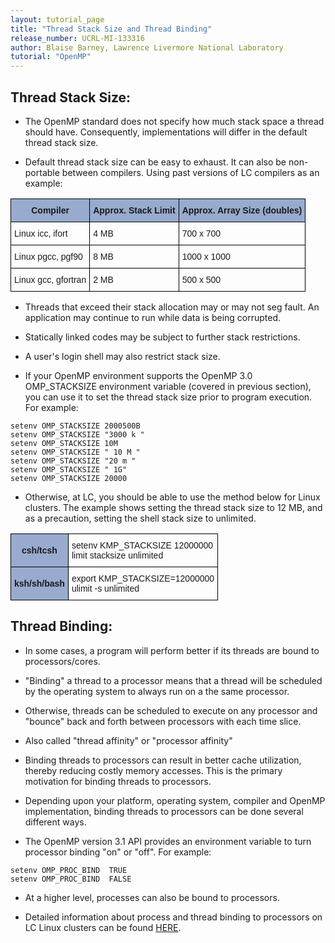 ```yaml
---
layout: tutorial_page
title: "Thread Stack Size and Thread Binding"
release_number: UCRL-MI-133316
author: Blaise Barney, Lawrence Livermore National Laboratory
tutorial: "OpenMP"
---
```

## Thread Stack Size:

* The OpenMP standard does not specify how much stack space a thread should have. Consequently, implementations will differ in the default thread stack size.

* Default thread stack size can be easy to exhaust. It can also be non-portable between compilers. Using past versions of LC compilers as an example:

<style type="text/css">
.tg  {border-collapse:collapse;border-spacing:0;}
.tg td{border-color:black;border-style:solid;border-width:1px;font-family:Arial, sans-serif;font-size:14px;
  overflow:hidden;padding:10px 5px;word-break:normal;}
.tg th{border-color:black;border-style:solid;border-width:1px;font-family:Arial, sans-serif;font-size:14px;
  font-weight:normal;overflow:hidden;padding:10px 5px;word-break:normal;}
.tg .tg-cly1{text-align:left;vertical-align:middle}
.tg .tg-fdm5{background-color:#98ABCE;font-weight:bold;text-align:center;vertical-align:middle}
</style>
<table class="tg">
<thead>
  <tr>
    <th class="tg-fdm5"><span style="background-color:#98ABCE">Compiler</span></th>
    <th class="tg-fdm5"><span style="background-color:#98ABCE">Approx. Stack Limit</span></th>
    <th class="tg-fdm5"><span style="background-color:#98ABCE">Approx. Array Size (doubles)</span></th>
  </tr>
</thead>
<tbody>
  <tr>
    <td class="tg-cly1">Linux icc, ifort</td>
    <td class="tg-cly1">4 MB</td>
    <td class="tg-cly1">700 x 700</td>
  </tr>
  <tr>
    <td class="tg-cly1">Linux pgcc, pgf90</td>
    <td class="tg-cly1">8 MB</td>
    <td class="tg-cly1">1000 x 1000</td>
  </tr>
  <tr>
    <td class="tg-cly1">Linux gcc, gfortran</td>
    <td class="tg-cly1">2 MB</td>
    <td class="tg-cly1">500 x 500</td>
  </tr>
</tbody>
</table>

* Threads that exceed their stack allocation may or may not seg fault. An application may continue to run while data is being corrupted.

* Statically linked codes may be subject to further stack restrictions.

* A user's login shell may also restrict stack size.

* If your OpenMP environment supports the OpenMP 3.0 OMP_STACKSIZE environment variable (covered in previous section), you can use it to set the thread stack size prior to program execution. For example:

```
setenv OMP_STACKSIZE 2000500B
setenv OMP_STACKSIZE "3000 k "
setenv OMP_STACKSIZE 10M
setenv OMP_STACKSIZE " 10 M "
setenv OMP_STACKSIZE "20 m "
setenv OMP_STACKSIZE " 1G"
setenv OMP_STACKSIZE 20000
```

* Otherwise, at LC, you should be able to use the method below for Linux clusters. The example shows setting the thread stack size to 12 MB, and as a precaution, setting the shell stack size to unlimited.

<style type="text/css">
.tg  {border-collapse:collapse;border-spacing:0;}
.tg td{border-color:black;border-style:solid;border-width:1px;font-family:Arial, sans-serif;font-size:14px;
  overflow:hidden;padding:10px 5px;word-break:normal;}
.tg th{border-color:black;border-style:solid;border-width:1px;font-family:Arial, sans-serif;font-size:14px;
  font-weight:normal;overflow:hidden;padding:10px 5px;word-break:normal;}
.tg .tg-fdm5{background-color:#98ABCE;font-weight:bold;text-align:center;vertical-align:middle}
.tg .tg-0lax{text-align:left;vertical-align:top}
</style>
<table class="tg">
<thead>
  <tr>
    <th class="tg-fdm5"><span style="background-color:#98ABCE">csh/tcsh</span></th>
    <th class="tg-0lax">setenv KMP_STACKSIZE 12000000 <br>limit stacksize unlimited </th>
  </tr>
</thead>
<tbody>
  <tr>
    <td class="tg-fdm5"><span style="background-color:#98ABCE">ksh/sh/bash</span></td>
    <td class="tg-0lax">export KMP_STACKSIZE=12000000 <br>ulimit -s unlimited </td>
  </tr>
</tbody>
</table>


## Thread Binding:

* In some cases, a program will perform better if its threads are bound to processors/cores.

* "Binding" a thread to a processor means that a thread will be scheduled by the operating system to always run on a the same processor. 

* Otherwise, threads can be scheduled to execute on any processor and "bounce" back and forth between processors with each time slice.

* Also called "thread affinity" or "processor affinity"

* Binding threads to processors can result in better cache utilization, thereby reducing costly memory accesses. This is the primary motivation for binding threads to processors.

* Depending upon your platform, operating system, compiler and OpenMP implementation, binding threads to processors can be done several different ways.

* The OpenMP version 3.1 API provides an environment variable to turn processor binding "on" or "off". For example:
```
setenv OMP_PROC_BIND  TRUE
setenv OMP_PROC_BIND  FALSE
```

* At a higher level, processes can also be bound to processors.

* Detailed information about process and thread binding to processors on LC Linux clusters can be found [HERE](ProcessThreadAffinity.pdf).
